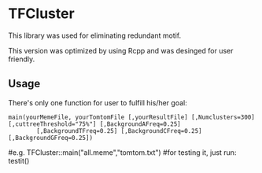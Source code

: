 # TFCluster

This library was used for eliminating redundant motif.

This version was optimized by using Rcpp and was desinged for user friendly.

## Usage ##

There's only one function for user to fulfill his/her goal:

	main(yourMemeFile, yourTomtomFile [,yourResultFile] [,Numclusters=300] [,cuttreeThreshold="75%"] [,BackgroundAFreq=0.25]
			[,BackgroundTFreq=0.25] [,BackgroundCFreq=0.25] [,BackgroundGFreq=0.25])
#e.g.
	TFCluster::main("all.meme","tomtom.txt")
#for testing it, just run:
	testit()
